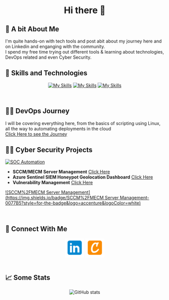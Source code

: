 <div align="center">
  
<h1>Hi there 👋</h1>
</div>
<h2>🧐 A bit About Me</h2>
I'm quite hands-on with tech tools and post abit about my journey here and on Linkedin and enganging with the community.
<br>
I spend my free time trying out different tools & learning about technologies, DevOps related and even Cyber Security.

<br>

<h2>🧰 Skills and Technologies </h2>

<div align="center">

[![My Skills](https://skillicons.dev/icons?i=linux,bash,vscode)](https://skillicons.dev)
[![My Skills](https://skillicons.dev/icons?i=git,github)](https://skillicons.dev)
[![My Skills](https://skillicons.dev/icons?i=aws,terraform,docker,kubernetes)](https://skillicons.dev)

</div>
<br>

<h2>👨‍💻 DevOps Journey</h2>
I will be covering everything here, from the basics of scripting using Linux, all the way to automating deployments in the cloud <br/>
<a href="https://github.com/JunedConnect/Devops-Journey">Click Here to see the Journey</a>

<br>

<h2>👨‍💻 Cyber Security Projects</h2>

[![SOC Automation](https://img.shields.io/badge/SOC_Automation-0077B5?style=for-the-badge&logo=accenture&logoColor=white)](https://github.com/JunedConnect/SOC_Automation)
- <b>SCCM/MECM Server Management</b> [Click Here](https://github.com/JunedConnect/SCCM-MECM_Server_Management)
- <b>Azure Sentinel SIEM Honeypot Geolocation Dashboard</b> [Click Here](https://github.com/JunedConnect/SCCM-MECM_Server_Management)
- <b>Vulnerability Management</b> [Click Here](https://github.com/JunedConnect/Vulnerability_Scanning)

[![SCCM%2FMECM Server Management](https://img.shields.io/badge/SCCM%2FMECM Server Management-0077B5?style=for-the-badge&logo=accenture&logoColor=white)](https://github.com/JunedConnect/SOC_Automation)

<br>
<!-- This is the repo that I had used for the icons above -->

<h2>🔗 Connect With Me</h2>
<div align="center">
<a href="https://www.linkedin.com/in/juned-connect/"><img src="https://raw.githubusercontent.com/JunedConnect/JunedConnect/main/images/linkedin-48.png" alt="LinkedIn Badge" width="60"/></a>
<a href="https://www.credly.com/users/juned-ahmed.cbc69ec9"><img src="https://raw.githubusercontent.com/JunedConnect/JunedConnect/main/images/credly-48.png" alt="Credly Badge" width="60"/></a>
</div>

<br>

<h2>📈 Some Stats</h2>

<div align="center">
  
![GitHub stats](https://github-readme-stats.vercel.app/api?username=junedconnect)

<!--           ![Visit Counter](https://komarev.com/ghpvc/?username=junedconnect&style=flat-square)    Disabled for now    -->

</div>
